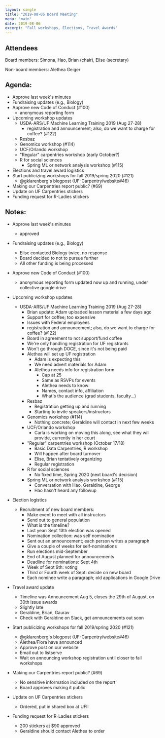 ```yaml
---
layout: single
title: "2019-08-06 Board Meeting"
menu: "main"
date: 2019-08-06
excerpt: "Fall workshops, Elections, Travel Awards"
---
```


## Attendees
Board members: Simona, Hao, Brian (chair), Elise (secretary)

Non-board members: Alethea Geiger

## Agenda: 

- Approve last week's minutes
- Fundraising updates (e.g., Biology)
- Approve new Code of Conduct (#100)
    - anonymous reporting form
- Upcoming workshop updates
    - USDA-ARS/UF Machine Learning Training 2019 (Aug 27-28)
        - registration and announcement; also, do we want to charge for coffee? (#122)
    - Resbaz
    - Genomics workshop (#114)
    - UCF/Orlando workshop
    - "Regular" carpentries workshop (early October?)
    - R for social sciences
        - Spring ML or network analysis workshop (#115)
- Elections and travel award logistics
- Start publicizing workshops for fall 2019/spring 2020 (#121)
    - @gklarenberg's blogpost (UF-Carpentry/website#46)
- Making our Carpentries report public? (#69)
- Update on UF Carpentries stickers
- Funding request for R-Ladies stickers


## Notes: 
- Approve last week's minutes
    - approved
- Fundraising updates (e.g., Biology)
    - Elise contacted Biology twice, no response
    - Board decided to not to pursue further 
    - All other funding is being processed
- Approve new Code of Conduct (#100)
    - anonymous reporting form updated
        now up and running, under collective google drive
- Upcoming workshop updates
    - USDA-ARS/UF Machine Learning Training 2019 (Aug 27-28)
        - Brian update: Adam uploaded lesson material a few days ago
        - Support for coffee; too expensive
        - Issues with Federal employees
        - registration and announcement; also, do we want to charge for coffee? (#122)
        - Board in agreement to not support/fund coffee
       -  We're only handling registration for UF registrants
        - Won't go through DOCE, since it's not being paid
        - Alethea will set up UF registration
            - Adam is expecting this
            - We need advert materials for Adam
            - Alethea needs info for registration form
                - Cap at 25
                - Same as RSVPs for events
                - Alethea needs to know:
                - Names, contact info, affiliation
                - What's the audience (grad students, faculty...)
        - Resbaz
            - Registration getting up and running
            - Starting to invite speakers/instructors
        - Genomics workshop (#114)
            - Nothing concrete; Geraldine will contact in next few weeks
        - UCF/Orlando workshop
            - Carla is working on moving this along, see what they will provide, currently in her court
        - "Regular" carpentries workshop (October 17/18)
            - Basic Data Carpentries, R workshop
            - Will happen after board turnover
            - Elise, Brian tentatively organizing
            - Regular registration 
        - R for social sciences
            - No fixed time, Spring 2020 (next board's decision)
        - Spring ML or network analysis workshop (#115)
            - Conversation with Hao, Geraldine, George
            - Hao hasn't heard any followup
            
- Election logistics
    - Recruitment of new board members: 
        - Make event to meet with all instructors
        - Send out to general population
        - What is the timeline?
        - Last year: Sept 13th election was opened
        - Nomination collection: was self nomination
        - Sent out an announcement; each person writes a paragraph
        - Give a couple of weeks for self-nominations
        - Run elections mid-September
        - End of August planned for announcements
        - Deadline for nominations: Sept 4th
        - Week of Sept 9th: voting
        - Third or Fourth week of Sept: decide on new board
        - Each nominee write a paragraph; old applications in Google Drive

- Travel award update
    - Timeline was Announcement Aug 5, closes the 29th of August, on 30th issue awards
    - Slightly late
    - Geraldine, Brian, Gaurav
    - Check with Geraldine on Slack, get announcements out soon
    
- Start publicizing workshops for fall 2019/spring 2020 (#121)
    - @gklarenberg's blogpost (UF-Carpentry/website#46)
    - Alethea/Flora have announced
    - Approve post on our website
    - Email out to listserve
    - Wait on announcing workshop registration until closer to fall workshops
    
- Making our Carpentries report public? (#69)
    - No sensitive information included on the report
    - Board approves making it public
    
- Update on UF Carpentries stickers
    - Ordered, put in shared box at UFII
    
- Funding request for R-Ladies stickers
    - 200 stickers at $90 approved
    - Geraldine should contact Alethea to order
    
